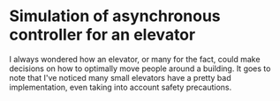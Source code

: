 # Simulation of asynchronous controller for an elevator
I always wondered how an elevator, or many for the fact,
could make decisions on how to optimally move people
around a building. It goes to note that I've noticed
many small elevators have a pretty bad implementation,
even taking into account safety precautions.
